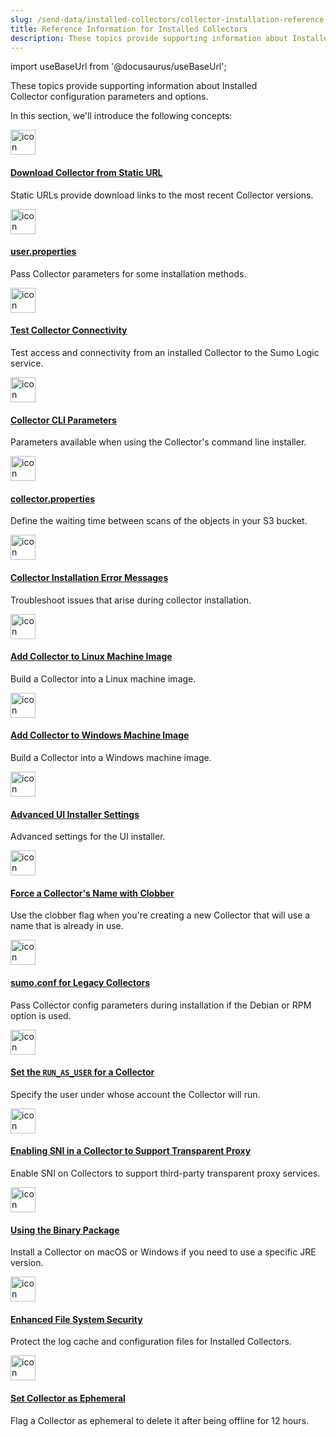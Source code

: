 ```yaml
---
slug: /send-data/installed-collectors/collector-installation-reference
title: Reference Information for Installed Collectors
description: These topics provide supporting information about Installed Collector configuration parameters and options.
---
```


import useBaseUrl from '@docusaurus/useBaseUrl';

These topics provide supporting information about Installed Collector configuration parameters and options. 

In this section, we'll introduce the following concepts:

<div className="box-wrapper" >
<div className="box smallbox card">
  <div className="container">
  <a href={useBaseUrl('/docs/send-data/installed-collectors/collector-installation-reference/download-collector-from-static-url')}><img src={useBaseUrl('img/icons/operations/data-collection.png')} alt="icon" width="40"/><h4>Download Collector from Static URL</h4></a>
  <p>Static URLs provide download links to the most recent Collector versions.</p>
  </div>
</div>
<div className="box smallbox card">
  <div className="container">
  <a href={useBaseUrl('/docs/send-data/installed-collectors/collector-installation-reference/user-properties')}><img src={useBaseUrl('img/icons/operations/data-collection.png')} alt="icon" width="40"/><h4>user.properties</h4></a>
  <p>Pass Collector parameters for some installation methods.</p>
  </div>
</div>
<div className="box smallbox card">
  <div className="container">
  <a href={useBaseUrl('/docs/send-data/installed-collectors/collector-installation-reference/test-connectivity-sumo-collectors')}><img src={useBaseUrl('img/icons/operations/data-collection.png')} alt="icon" width="40"/><h4>Test Collector Connectivity</h4></a>
  <p>Test access and connectivity from an installed Collector to the Sumo Logic service.</p>
  </div>
</div>
<div className="box smallbox card">
  <div className="container">
  <a href={useBaseUrl('/docs/send-data/installed-collectors/collector-installation-reference/parameters-command-line-installer/')}><img src={useBaseUrl('img/icons/operations/data-collection.png')} alt="icon" width="40"/><h4>Collector CLI Parameters</h4></a>
  <p>Parameters available when using the Collector's command line installer.</p>
  </div>
</div>
<div className="box smallbox card">
  <div className="container">
  <a href={useBaseUrl('/docs/send-data/installed-collectors/collector-installation-reference/collector-properties')}><img src={useBaseUrl('img/icons/operations/data-collection.png')} alt="icon" width="40"/><h4>collector.properties</h4></a>
  <p>Define the waiting time between scans of the objects in your S3 bucket.</p>
  </div>
</div>
<div className="box smallbox card">
  <div className="container">
  <a href={useBaseUrl('/docs/send-data/installed-collectors/collector-installation-reference/collector-installation-error-messages/')}><img src={useBaseUrl('img/icons/operations/data-collection.png')} alt="icon" width="40"/><h4>Collector Installation Error Messages</h4></a>
  <p>Troubleshoot issues that arise during collector installation.</p>
  </div>
</div>
<div className="box smallbox card">
  <div className="container">
  <a href={useBaseUrl('/docs/send-data/installed-collectors/collector-installation-reference/add-collector-linux-machine-image')}><img src={useBaseUrl('img/icons/operations/data-collection.png')} alt="icon" width="40"/><h4>Add Collector to Linux Machine Image</h4></a>
  <p>Build a Collector into a Linux machine image.</p>
  </div>
</div>
<div className="box smallbox card">
  <div className="container">
  <a href={useBaseUrl('/docs/send-data/installed-collectors/collector-installation-reference/add-collector-windows-machine-image')}><img src={useBaseUrl('img/icons/operations/data-collection.png')} alt="icon" width="40"/><h4>Add Collector to Windows Machine Image</h4></a>
  <p>Build a Collector into a Windows machine image.</p>
  </div>
</div>
<div className="box smallbox card">
  <div className="container">
  <a href={useBaseUrl('/docs/send-data/installed-collectors/collector-installation-reference/advanced-ui-installer-settings')}><img src={useBaseUrl('img/icons/operations/data-collection.png')} alt="icon" width="40"/><h4>Advanced UI Installer Settings</h4></a>
  <p>Advanced settings for the UI installer.</p>
  </div>
</div>
<div className="box smallbox card">
  <div className="container">
  <a href={useBaseUrl('/docs/send-data/installed-collectors/collector-installation-reference/force-collectors-name-clobber')}><img src={useBaseUrl('img/icons/operations/data-collection.png')} alt="icon" width="40"/><h4>Force a Collector's Name with Clobber</h4></a>
  <p>Use the clobber flag when you're creating a new Collector that will use a name that is already in use.</p>
  </div>
</div>
<div className="box smallbox card">
  <div className="container">
  <a href={useBaseUrl('/docs/send-data/installed-collectors/collector-installation-reference/sumoconf-for-legacy-collectors')}><img src={useBaseUrl('img/icons/operations/data-collection.png')} alt="icon" width="40"/><h4>sumo.conf for Legacy Collectors</h4></a>
  <p>Pass Collector config parameters during installation if the Debian or RPM option is used.</p>
  </div>
</div>
<div className="box smallbox card">
  <div className="container">
  <a href={useBaseUrl('/docs/send-data/installed-collectors/collector-installation-reference/set-run-as-user-for-collector')}><img src={useBaseUrl('img/icons/operations/data-collection.png')} alt="icon" width="40"/><h4>Set the <code>RUN_AS_USER</code> for a Collector</h4></a>
  <p>Specify the user under whose account the Collector will run.</p>
  </div>
</div>
<div className="box smallbox card">
  <div className="container">
  <a href={useBaseUrl('/docs/send-data/installed-collectors/collector-installation-reference/enable-sni-collector-transparent-proxy')}><img src={useBaseUrl('img/icons/operations/data-collection.png')} alt="icon" width="40"/><h4>Enabling SNI in a Collector to Support Transparent Proxy</h4></a>
  <p>Enable SNI on Collectors to support third-party transparent proxy services.</p>
  </div>
</div>
<div className="box smallbox card">
  <div className="container">
  <a href={useBaseUrl('/docs/send-data/installed-collectors/collector-installation-reference/binary-package-install-a-collector')}><img src={useBaseUrl('img/icons/operations/data-collection.png')} alt="icon" width="40"/><h4>Using the Binary Package</h4></a>
  <p>Install a Collector on macOS or Windows if you need to use a specific JRE version.</p>
  </div>
</div>
<div className="box smallbox card">
  <div className="container">
  <a href={useBaseUrl('/docs/send-data/installed-collectors/collector-installation-reference/enhanced-file-system-security-installed-collectors')}><img src={useBaseUrl('img/icons/operations/data-collection.png')} alt="icon" width="40"/><h4>Enhanced File System Security</h4></a>
  <p>Protect the log cache and configuration files for Installed Collectors.</p>
  </div>
</div>
<div className="box smallbox card">
  <div className="container">
  <a href={useBaseUrl('/docs/send-data/installed-collectors/collector-installation-reference/set-collector-as-ephemeral')}><img src={useBaseUrl('img/icons/operations/data-collection.png')} alt="icon" width="40"/><h4>Set Collector as Ephemeral</h4></a>
  <p>Flag a Collector as ephemeral to delete it after being offline for 12 hours.</p>
  </div>
</div>
</div>
